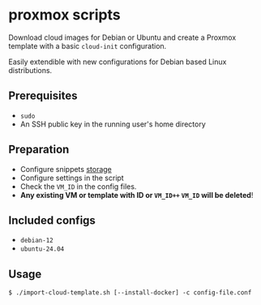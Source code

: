 # proxmox scripts

Download cloud images for Debian or Ubuntu and create a Proxmox template
with a basic `cloud-init` configuration. 

Easily extendible with new configurations for Debian based Linux distributions.

## Prerequisites
* `sudo`
* An SSH public key in the running user's home directory

## Preparation
* Configure snippets [storage](https://pve.proxmox.com/pve-docs/pve-admin-guide.html#_common_storage_properties)
* Configure settings in the script
* Check the `VM_ID` in the config files. 
*  **Any existing VM or template with ID or `VM_ID++` `VM_ID` will be deleted**!

## Included configs
* `debian-12`
*  `ubuntu-24.04`

## Usage
```shell
$ ./import-cloud-template.sh [--install-docker] -c config-file.conf
```
